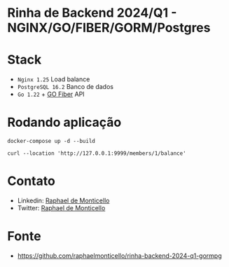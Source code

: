 # Rinha de Backend 2024/Q1 - NGINX/GO/FIBER/GORM/Postgres

# Stack
- `Nginx 1.25` Load balance
- `PostgreSQL 16.2` Banco de dados
- `Go 1.22` + [GO Fiber](https://gofiber.io/) API

# Rodando aplicação
```
docker-compose up -d --build

curl --location 'http://127.0.0.1:9999/members/1/balance'
```

# Contato
- Linkedin: [Raphael de Monticello](https://www.linkedin.com/in/monticello/)
- Twitter: [Raphael de Monticello](https://twitter.com/RaphaMonticello)

# Fonte
- https://github.com/raphaelmonticello/rinha-backend-2024-q1-gormpg